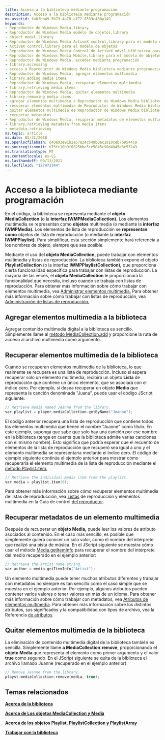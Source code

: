 ```yaml
---
title: Acceso a la biblioteca mediante programación
description: Acceso a la biblioteca mediante programación
ms.assetid: f48fbb49-5b79-4a78-af72-8509c460a149
keywords:
- Reproductor de Windows Media,library
- Reproductor de Windows Media modelo de objetos,library
- object model,library
- Reproductor de Windows Media ActiveX control,library para el modelo de objetos
- ActiveX control,library para el modelo de objetos
- Reproductor de Windows Media Control de ActiveX móvil,biblioteca para el modelo de objetos
- Reproductor de Windows Media Mobile,library para el modelo de objetos
- Reproductor de Windows Media, acceder mediante programación
- library,accessing
- acceso a Reproductor de Windows Media biblioteca mediante programación
- Reproductor de Windows Media, agregar elementos multimedia
- library,adding media items
- Reproductor de Windows Media, recuperar elementos multimedia
- library,retrieving media items
- Reproductor de Windows Media, quitar elementos multimedia
- library,removing media items
- agregar elementos multimedia a Reproductor de Windows Media biblioteca
- recuperar elementos multimedia de Reproductor de Windows Media biblioteca
- quitar elementos multimedia de Reproductor de Windows Media biblioteca
- recuperar metadatos
- Reproductor de Windows Media, recuperar metadatos de elementos multimedia
- library,retrieving metadata from media items
- metadata,retrieving
ms.topic: article
ms.date: 05/31/2018
ms.openlocfilehash: d40e03e91b2a67a24cb49b0ac1810ceb7b9544c9
ms.sourcegitcommit: d75fc10b9f0825bbe5ce5045c90d4045e3c53243
ms.translationtype: MT
ms.contentlocale: es-ES
ms.lasthandoff: 09/13/2021
ms.locfileid: "127473344"
---
```

# <a name="accessing-the-library-programmatically"></a>Acceso a la biblioteca mediante programación

En el código, la biblioteca se representa mediante el **objeto MediaCollection** (o la **interfaz IWMPMediaCollection).** Los elementos multimedia se representan como **objetos** multimedia (o mediante la **interfaz IWMPMedia).** Los elementos de lista de reproducción se **representan como** objetos de lista de reproducción (o mediante la **interfaz IWMPPlaylist).** Para simplificar, esta sección simplemente hará referencia a los nombres de objeto, siempre que sea posible.

Mediante el uso del **objeto MediaCollection,** puede trabajar con elementos multimedia y listas de reproducción. La biblioteca también expone el objeto **PlaylistCollection** (o la interfaz **IWMPPlaylistCollection),** que proporciona cierta funcionalidad específica para trabajar con listas de reproducción. La mayoría de las veces, el **objeto MediaCollection** le proporcionará la funcionalidad que necesita, incluso cuando se trabaja con listas de reproducción. Para obtener más información sobre cómo trabajar con elementos multimedia, vea [Administrar elementos multimedia.](managing-media-items.md) Para obtener más información sobre cómo trabajar con listas de reproducción, vea [Administración de listas de reproducción.](managing-playlists.md)

## <a name="adding-media-items-to-the-library"></a>Agregar elementos multimedia a la biblioteca

Agregar contenido multimedia digital a la biblioteca es sencillo. Simplemente llame al [método MediaCollection.add](mediacollection-add.md) y proporcione la ruta de acceso al archivo multimedia como argumento.

## <a name="retrieving-media-items-from-the-library"></a>Recuperar elementos multimedia de la biblioteca

Cuando se recuperan elementos multimedia de la biblioteca, lo que realmente se recupera es una lista de reproducción. Incluso si espera recuperar solo un elemento multimedia, recibirá un objeto **Lista** de reproducción que contiene un único elemento, que se asociará con el índice cero. Por ejemplo, si desea recuperar un objeto **Media** que representa la canción denominada "Juana", puede usar el código JScript siguiente:


```C++
// Retrieve media named Jeanne from the library.
var playlist = player.mediaCollection.getByName("Jeanne");

```



El código anterior recupera una lista de reproducción que contiene todos los elementos multimedia que tienen el nombre "Juanne" como título. En este ejemplo, suponga que sabe que solo hay una canción por ese nombre en la biblioteca (tenga en cuenta que la biblioteca admite varias canciones con el mismo nombre). Esto significa que podría esperar que el recuento de elementos de la lista de reproducción que recuperó sea igual a uno y el elemento multimedia se representaría mediante el índice cero. El código de ejemplo siguiente continúa el ejemplo anterior para mostrar cómo recuperaría el elemento multimedia de la lista de reproducción mediante el [método Playlist.item.](playlist-item.md)


```C++
// Retrieve the individual media item from the playlist.
var media = playlist.item(0);

```



Para obtener más información sobre cómo recuperar elementos multimedia de listas de reproducción, vea [Listas](playlists-and-media-items.md) de reproducción y elementos multimedia en la Guía de control [del reproductor](player-control-guide.md).

## <a name="retrieving-metadata-from-a-media-item"></a>Recuperar metadatos de un elemento multimedia

Después de recuperar un **objeto Media,** puede leer los valores de atributo asociados al contenido. En el caso más sencillo, es posible que simplemente quiera conocer un solo valor, como el nombre del intérprete que realizó una pista de música. En el JScript siguiente se muestra cómo usar el método [Media.getItemInfo](media-getiteminfo.md) para recuperar el nombre del intérprete del medio recuperado en el ejemplo anterior:


```C++
// Retrieve the artist name string.
var author = media.getItemInfo("Artist");

```



Un elemento multimedia puede tener muchos atributos diferentes y trabajar con metadatos no siempre es tan sencillo como el caso simple que se muestra en el ejemplo anterior. Por ejemplo, algunos atributos pueden contener varios valores o tener valores en más de un idioma. Para obtener más información sobre cómo trabajar con metadatos, vea [Atributos de elementos multimedia](media-item-attributes.md). Para obtener más información sobre los distintos atributos, sus significados y la compatibilidad con tipos de archivo, vea la Referencia [de atributos](attribute-reference.md).

## <a name="removing-media-items-from-the-library"></a>Quitar elementos multimedia de la biblioteca

La eliminación de contenido multimedia digital de la biblioteca también es sencilla. Simplemente llame **a MediaCollection.remove**, proporcionando el **objeto Media** que representa el elemento como primer argumento y el valor **true** como segundo. En el JScript siguiente se quita de la biblioteca el archivo llamado Juanne (recuperado en el ejemplo anterior):


```C++
// Remove Jeanne from the library.
playst.mediaCollection.remove(media, true);

```



## <a name="related-topics"></a>Temas relacionados

<dl> <dt>

[**Acerca de la biblioteca**](about-the-library.md)
</dt> <dt>

[**Acerca de Los objetos MediaCollection y Media**](about-the-mediacollection-and-media-objects.md)
</dt> <dt>

[**Acerca de los objetos Playlist, PlaylistCollection y PlaylistArray**](about-the-playlist--playlistcollection--and-playlistarray-objects.md)
</dt> <dt>

[**Trabajar con la biblioteca**](working-with-the-library.md)
</dt> </dl>

 

 




